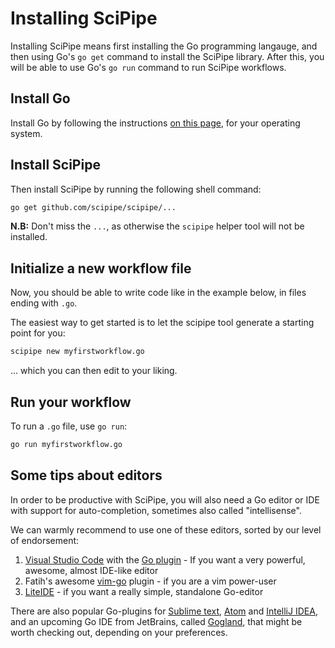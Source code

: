 # Installing SciPipe

Installing SciPipe means first installing the Go programming langauge, and then
using Go's `go get` command to install the SciPipe library. After this, you will
be able to use Go's `go run` command to run SciPipe workflows.

## Install Go

Install Go by following the instructions [on this page](https://golang.org/doc/install#install),
for your operating system.
  
## Install SciPipe

Then install SciPipe by running the following shell command:
  
```bash
go get github.com/scipipe/scipipe/...
```

**N.B:** Don't miss the `...`, as otherwise the `scipipe` helper tool will not be installed.
  
## Initialize a new workflow file
  
Now, you should be able to write code like in the example below, in files ending with `.go`.

The easiest way to get started is to let the scipipe tool generate a starting point for you:

```bash
scipipe new myfirstworkflow.go
```

... which you can then edit to your liking.

## Run your workflow

To run a `.go` file, use `go run`:
  
```bash
go run myfirstworkflow.go
```

## Some tips about editors

In order to be productive with SciPipe, you will also need a Go editor or IDE
with support for auto-completion, sometimes also called "intellisense".

We can warmly recommend to use one of these editors, sorted by our level of endorsement:

1. [Visual Studio Code](http://code.visualstudio.com) with the [Go plugin](https://github.com/Microsoft/vscode-go) - If you want a very powerful, awesome, almost IDE-like editor
2. Fatih's awesome [vim-go](https://github.com/fatih/vim-go) plugin - if you are a vim power-user
3. [LiteIDE](https://github.com/visualfc/liteide) - if you want a really simple, standalone Go-editor

There are also popular Go-plugins for [Sublime text](https://www.sublimetext.com),
[Atom](https://atom.io/) and [IntelliJ IDEA](https://www.jetbrains.com/idea/),
and an upcoming Go IDE from JetBrains, called
[Gogland](https://www.jetbrains.com/go/), that might be worth checking out,
depending on your preferences.
